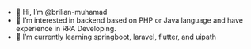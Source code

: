 - 👋 Hi, I’m @brilian-muhamad
- 👀 I’m interested in backend based on PHP or Java language and have experience in RPA Developing.
- 🌱 I’m currently learning springboot, laravel, flutter, and uipath

<!---
brilian-muhamad/brilian-muhamad is a ✨ special ✨ repository because its `README.md` (this file) appears on your GitHub profile.
You can click the Preview link to take a look at your changes.
--->
